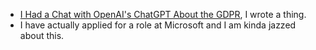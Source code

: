 * [I Had a Chat with OpenAI's ChatGPT About the GDPR](https://medium.com/@christopherfilkins/i-had-a-chat-with-openais-chatgpt-about-the-gdpr-92d231b75eef), I wrote a thing.
* I have actually applied for a role at Microsoft and I am kinda jazzed about this.
